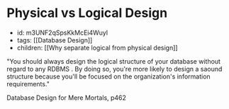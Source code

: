 # Physical vs Logical Design
* id: m3UNF2qSpsKkMcEi4Wuyl
* tags: [[Database Design]]
* children: [[Why separate logical from physical design]]

"You should always design the logical structure of your database without regard to any RDBMS . By doing so, you're more likely to design a saound structure because you'll be focused on the organization's information requirements."

Database Design for Mere Mortals, p462